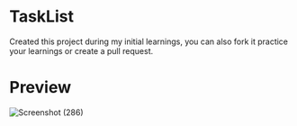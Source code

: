 # TaskList
Created this project during my initial learnings, you can also fork it practice your learnings or create a pull request.

# Preview
![Screenshot (286)](https://user-images.githubusercontent.com/89350768/191677525-19a18ce9-930f-47d6-9a57-815270671771.png)
